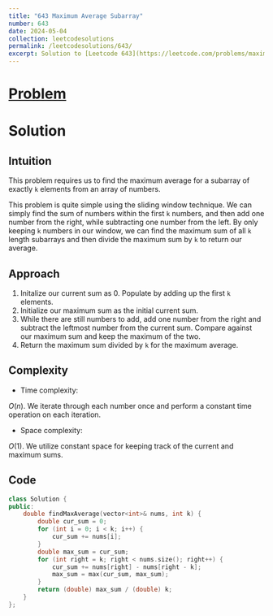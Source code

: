 ```yaml
---
title: "643 Maximum Average Subarray"
number: 643
date: 2024-05-04
collection: leetcodesolutions
permalink: /leetcodesolutions/643/
excerpt: Solution to [Leetcode 643](https://leetcode.com/problems/maximum-average-subarray-i/description/)
---
```

# [Problem](https://leetcode.com/problems/maximum-average-subarray-i/description/)

# Solution

## Intuition
<!-- Describe your first thoughts on how to solve this problem. -->
This problem requires us to find the maximum average for a subarray of exactly `k` elements from an array of numbers.

This problem is quite simple using the sliding window technique. We can simply find the sum of numbers within the first `k` numbers, and then add one number from the right, while subtracting one number from the left. By only keeping `k` numbers in our window, we can find the maximum sum of all `k` length subarrays and then divide the maximum sum by `k` to return our average.
 
## Approach
<!-- Describe your approach to solving the problem. -->
1. Initalize our current sum as 0. Populate by adding up the first `k` elements.
2. Initialize our maximum sum as the initial current sum.
3. While there are still numbers to add, add one number from the right and subtract the leftmost number from the current sum. Compare against our maximum sum and keep the maximum of the two.
4. Return the maximum sum divided by `k` for the maximum average.

## Complexity
- Time complexity:
<!-- Add your time complexity here, e.g. $$O(n)$$ -->
$O(n)$. We iterate through each number once and perform a constant time operation on each iteration.

- Space complexity:
<!-- Add your space complexity here, e.g. $$O(n)$$ -->
$O(1)$. We utilize constant space for keeping track of the current and maximum sums.

## Code
```C++
class Solution {
public:
    double findMaxAverage(vector<int>& nums, int k) {
        double cur_sum = 0;
        for (int i = 0; i < k; i++) {
            cur_sum += nums[i];
        }
        double max_sum = cur_sum;
        for (int right = k; right < nums.size(); right++) {
            cur_sum += nums[right] - nums[right - k];
            max_sum = max(cur_sum, max_sum);
        }
        return (double) max_sum / (double) k;
    }
};
```